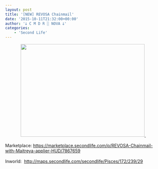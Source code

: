 ```yaml
---
layout: post
title: '[NEW] REVOSA Chainmail'
date: '2015-10-11T21:32:00+00:00'
author: '𐕣 C M D R ░ NOVA 𐕣'
categories:
    - 'Second Life'
---
```


<div style="clear: both; text-align: center;">
<a href="http://2.bp.blogspot.com/-UfMShL5UgTA/VhrVMZgj15I/AAAAAAAAAZU/VIoEvwskCNc/s1600/chainmailad.png" style="margin-left: 1em; margin-right: 1em;"><img border="0" height="300" src="http://2.bp.blogspot.com/-UfMShL5UgTA/VhrVMZgj15I/AAAAAAAAAZU/VIoEvwskCNc/s400/chainmailad.png" width="400" />&nbsp;</a></div>
<div style="clear: both; text-align: center;">
<br /></div>
<div style="clear: both; text-align: left;">
Marketplace: <a href="https://marketplace.secondlife.com/p/REVOSA-Chainmail-with-Maitreya-applier-HUD/7867659" target="_blank" rel="noopener">https://marketplace.secondlife.com/p/REVOSA-Chainmail-with-Maitreya-applier-HUD/7867659</a></div>
<div style="clear: both; text-align: left;">
<br /></div>
<div style="clear: both; text-align: left;">
Inworld:&nbsp; <a href="http://maps.secondlife.com/secondlife/Pisces/172/239/29" target="_blank" rel="noopener">http://maps.secondlife.com/secondlife/Pisces/172/239/29</a></div>
<br />
